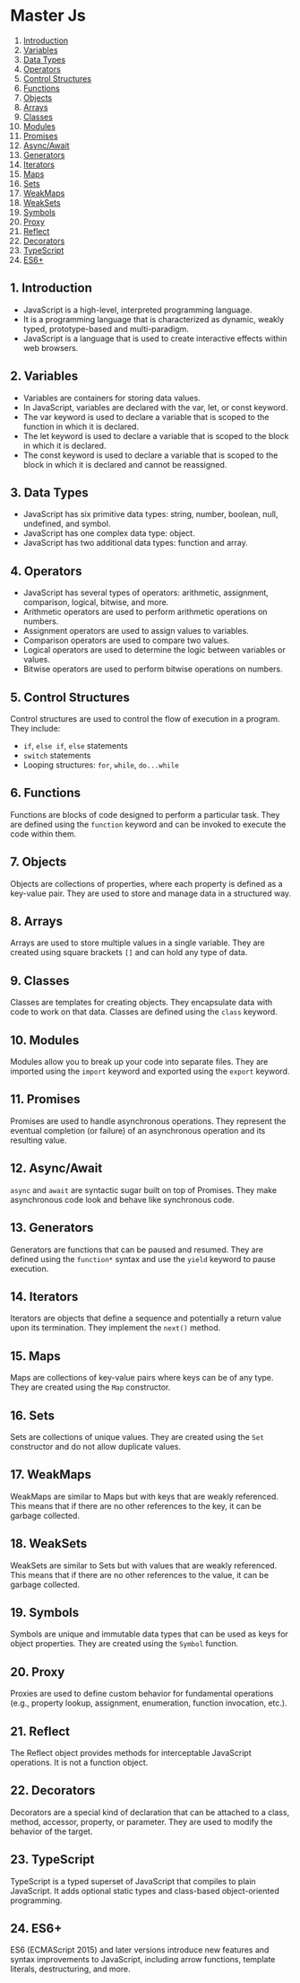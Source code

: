 # Master Js 
 1. [Introduction](#introduction)
 2. [Variables](#variables)
 3. [Data Types](#data-types)
 4. [Operators](#operators)
 5. [Control Structures](#control-structures)
 6. [Functions](#functions)
 7. [Objects](#objects)
 8. [Arrays](#arrays)
 9. [Classes](#classes)
 10. [Modules](#modules)
 11. [Promises](#promises)
 12. [Async/Await](#async-await)
 13. [Generators](#generators)
 14. [Iterators](#iterators)
 15. [Maps](#maps)
 16. [Sets](#sets)
 17. [WeakMaps](#weakmaps)
 18. [WeakSets](#weaksets)
 19. [Symbols](#symbols)
 20. [Proxy](#proxy)
 21. [Reflect](#reflect)
 22. [Decorators](#decorators)
 23. [TypeScript](#typescript)
 24. [ES6+](#es6+)

## 1. Introduction
- JavaScript is a high-level, interpreted programming language.
- It is a programming language that is characterized as dynamic, weakly typed, prototype-based and multi-paradigm.
- JavaScript is a language that is used to create interactive effects within web browsers.

## 2. Variables
- Variables are containers for storing data values.
- In JavaScript, variables are declared with the var, let, or const keyword.
- The var keyword is used to declare a variable that is scoped to the function in which it is declared.
- The let keyword is used to declare a variable that is scoped to the block in which it is declared.
- The const keyword is used to declare a variable that is scoped to the block in which it is declared and cannot be reassigned.

## 3. Data Types
- JavaScript has six primitive data types: string, number, boolean, null, undefined, and symbol.
- JavaScript has one complex data type: object.
- JavaScript has two additional data types: function and array.


## 4. Operators
- JavaScript has several types of operators: arithmetic, assignment, comparison, logical, bitwise, and more.
- Arithmetic operators are used to perform arithmetic operations on numbers.
- Assignment operators are used to assign values to variables.
- Comparison operators are used to compare two values.
- Logical operators are used to determine the logic between variables or values.
- Bitwise operators are used to perform bitwise operations on numbers.

## 5. Control Structures
Control structures are used to control the flow of execution in a program. They include:
- `if`, `else if`, `else` statements
- `switch` statements
- Looping structures: `for`, `while`, `do...while`

## 6. Functions
Functions are blocks of code designed to perform a particular task. They are defined using the `function` keyword and can be invoked to execute the code within them.

## 7. Objects
Objects are collections of properties, where each property is defined as a key-value pair. They are used to store and manage data in a structured way.

## 8. Arrays
Arrays are used to store multiple values in a single variable. They are created using square brackets `[]` and can hold any type of data.

## 9. Classes
Classes are templates for creating objects. They encapsulate data with code to work on that data. Classes are defined using the `class` keyword.

## 10. Modules
Modules allow you to break up your code into separate files. They are imported using the `import` keyword and exported using the `export` keyword.

## 11. Promises
Promises are used to handle asynchronous operations. They represent the eventual completion (or failure) of an asynchronous operation and its resulting value.

## 12. Async/Await
`async` and `await` are syntactic sugar built on top of Promises. They make asynchronous code look and behave like synchronous code.

## 13. Generators
Generators are functions that can be paused and resumed. They are defined using the `function*` syntax and use the `yield` keyword to pause execution.

## 14. Iterators
Iterators are objects that define a sequence and potentially a return value upon its termination. They implement the `next()` method.

## 15. Maps
Maps are collections of key-value pairs where keys can be of any type. They are created using the `Map` constructor.

## 16. Sets
Sets are collections of unique values. They are created using the `Set` constructor and do not allow duplicate values.

## 17. WeakMaps
WeakMaps are similar to Maps but with keys that are weakly referenced. This means that if there are no other references to the key, it can be garbage collected.

## 18. WeakSets
WeakSets are similar to Sets but with values that are weakly referenced. This means that if there are no other references to the value, it can be garbage collected.

## 19. Symbols
Symbols are unique and immutable data types that can be used as keys for object properties. They are created using the `Symbol` function.

## 20. Proxy
Proxies are used to define custom behavior for fundamental operations (e.g., property lookup, assignment, enumeration, function invocation, etc.).

## 21. Reflect
The Reflect object provides methods for interceptable JavaScript operations. It is not a function object.

## 22. Decorators
Decorators are a special kind of declaration that can be attached to a class, method, accessor, property, or parameter. They are used to modify the behavior of the target.

## 23. TypeScript
TypeScript is a typed superset of JavaScript that compiles to plain JavaScript. It adds optional static types and class-based object-oriented programming.

## 24. ES6+
ES6 (ECMAScript 2015) and later versions introduce new features and syntax improvements to JavaScript, including arrow functions, template literals, destructuring, and more.






